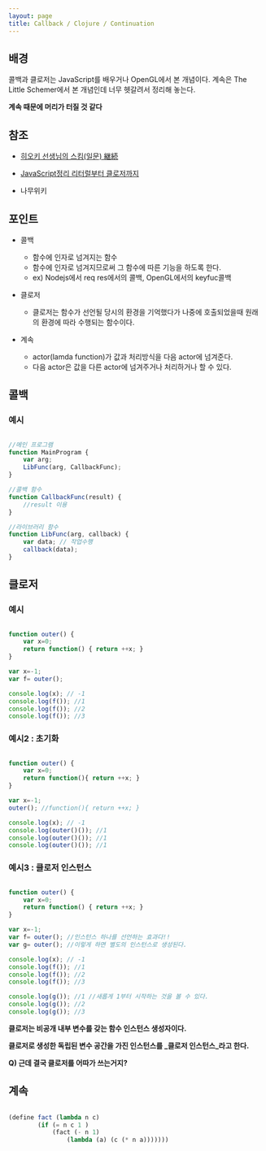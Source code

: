 ```yaml
---
layout: page
title: Callback / Clojure / Continuation
---
```


## 배경

콜백과 클로저는 JavaScript를 배우거나 OpenGL에서 본 개념이다.
계속은 The Little Schemer에서 본 개념인데 너무 헷갈려서 정리해 놓는다.

**계속 때문에 머리가 터질 것 같다**

## 참조

- [히오키 선생님의 스킴(일문) 継続](http://www.stdio.h.kyoto-u.ac.jp/~hioki/prog_is_I/SchemeNotes/continuation.html)

- [JavaScript정리 리터럴부터 클로저까지](http://programmingsummaries.tistory.com/92)

- 나무위키

## 포인트
- 콜백 
  - 함수에 인자로 넘겨지는 함수 
  - 함수에 인자로 넘겨지므로써 그 함수에 따른 기능을 하도록 한다.
  - ex) Nodejs에서 req res에서의 콜백, OpenGL에서의 keyfuc콜백
  
- 클로저
  - 클로저는 함수가 선언될 당시의 환경을 기억했다가 나중에 호출되었을때 원래의 환경에 따라 수행되는 함수이다.
  
- 계속
  - actor(lamda function)가 값과 처리방식을 다음 actor에 넘겨준다.
  - 다음 actor은 값을 다른 actor에 넘겨주거나 처리하거나 할 수 있다.

## 콜백

### 예시

```javascript

//메인 프로그램
function MainProgram {
	var arg;
	LibFunc(arg, CallbackFunc);
}

//콜백 함수
function CallbackFunc(result) {
	//result 이용
}

//라이브러리 함수
function LibFunc(arg, callback) {
	var data; // 작업수행 
	callback(data);
}

```

## 클로저

### 예시

```javascript

function outer() {
	var x=0;
	return function() { return ++x; }
}

var x=-1;
var f= outer();

console.log(x); // -1
console.log(f()); //1
console.log(f()); //2
console.log(f()); //3

```

### 예시2 : 초기화

```javascript

function outer() {
	var x=0;
	return function(){ return ++x; }
}

var x=-1;
outer(); //function(){ return ++x; }

console.log(x); // -1
console.log(outer()()); //1
console.log(outer()()); //1
console.log(outer()()); //1

```

### 예시3 : 클로저 인스턴스

```javascript

function outer() {
	var x=0;
	return function() { return ++x; }
}

var x=-1;
var f= outer(); //인스턴스 하나를 선언하는 효과다!!
var g= outer(); //이렇게 하면 별도의 인스턴스로 생성된다.

console.log(x); // -1
console.log(f()); //1
console.log(f()); //2
console.log(f()); //3

console.log(g()); //1 //새롭게 1부터 시작하는 것을 볼 수 있다.
console.log(g()); //2
console.log(g()); //3

```

**클로저는 비공개 내부 변수를 갖는 함수 인스턴스 생성자이다.**

**클로저로 생성한 독립된 변수 공간을 가진 인스턴스를 _클로저 인스턴스_라고 한다.**

**Q) 근데 결국 클로저를 어따가 쓰는거지?**

## 계속

```scheme

(define fact (lambda n c)
		(if (= n c 1 )
			(fact (- n 1)
				(lambda (a) (c (* n a)))))))

```
